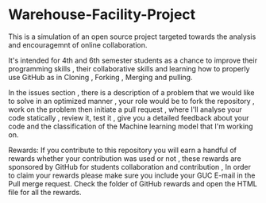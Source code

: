 # Warehouse-Facility-Project

This is a simulation of an open source project targeted towards the analysis and encouragemnt of online collaboration.

It's intended for 4th and 6th semester students as a chance to improve their programming skills , their collaborative skills and learning how to properly use GitHub as in Cloning , Forking , Merging and pulling.


In the issues section , there is a description of a problem that we would like to solve in an optimized manner , your role would be to fork the repository , work on the problem then initiate a pull request , where I'll analyse your code statically , review it, test it , give you a detailed feedback about your code and the classification of the Machine learning model that I'm working on.


Rewards:
If you contribute to this repository you will earn a handful of rewards whether your contribution was used or not , these rewards are sponsored by GitHub for students collaboration and contribution , In order to claim your rewards please make sure you include your GUC E-mail in the Pull merge request.
Check the folder of GitHub rewards and open the HTML file for all the rewards.



